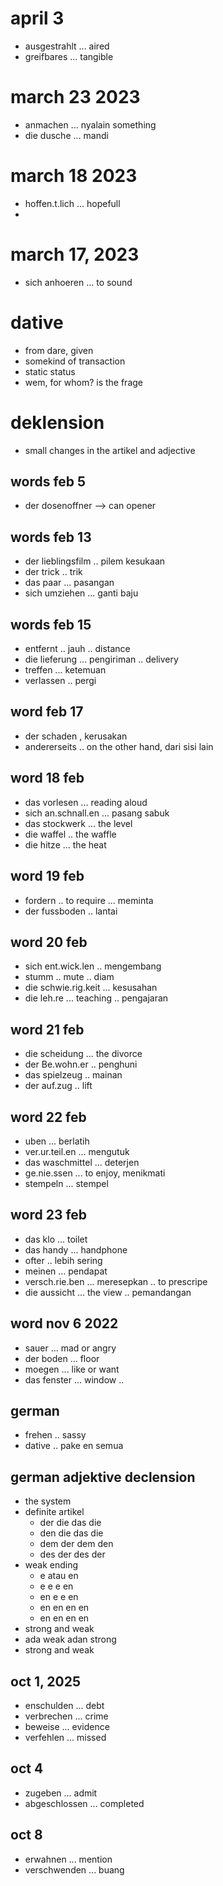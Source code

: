 # april 3
- ausgestrahlt ... aired
- greifbares ... tangible


# march 23 2023
- anmachen ... nyalain something
- die dusche ... mandi


# march 18 2023
- hoffen.t.lich ... hopefull
- 

# march 17, 2023
- sich anhoeren ... to sound


# dative
- from dare, given
- somekind of transaction
- static status
- wem, for whom? is the frage


# deklension
- small changes in the artikel and adjective

## words feb 5
- der dosenoffner --> can opener

## words feb 13
- der lieblingsfilm .. pilem kesukaan
-  der trick .. trik
- das paar ... pasangan
- sich umziehen ... ganti baju

## words feb 15
- entfernt .. jauh .. distance
- die lieferung  ... pengiriman .. delivery
- treffen ... ketemuan
- verlassen .. pergi

## word feb 17
- der schaden , kerusakan
- andererseits .. on the other hand, dari sisi lain

## word 18 feb
- das vorlesen ... reading aloud
- sich an.schnall.en ... pasang sabuk
- das stockwerk ... the level
- die waffel .. the waffle
- die hitze ... the heat

## word 19 feb
- fordern .. to require ... meminta
- der fussboden .. lantai

## word 20 feb
- sich ent.wick.len .. mengembang
- stumm .. mute .. diam
- die schwie.rig.keit ... kesusahan
- die leh.re ... teaching .. pengajaran

##  word 21 feb
- die scheidung ... the divorce
- der Be.wohn.er .. penghuni
- das spielzeug .. mainan
- der auf.zug .. lift

## word 22 feb
- uben ... berlatih
- ver.ur.teil.en ... mengutuk
- das waschmittel ... deterjen
- ge.nie.ssen ... to enjoy, menikmati
- stempeln ... stempel

## word 23 feb
- das klo ... toilet
- das handy ... handphone
- ofter .. lebih sering
- meinen ... pendapat
- versch.rie.ben ... meresepkan .. to prescripe
- die aussicht ... the view .. pemandangan


## word nov 6 2022
- sauer ... mad or angry
- der boden ... floor 
- moegen ... like or want
- das fenster ... window ..

## german
- frehen .. sassy
- dative .. pake en semua

## german adjektive declension
- the system
- definite artikel
    - der die das die
    - den die das die
    - dem der dem den
    - des der des der
- weak ending
    - e atau en
    - e e e en
    - en e e en
    - en en en en
    - en en en en
- strong and weak
- ada weak adan strong
- strong and weak

## oct 1, 2025
- enschulden ... debt
- verbrechen ... crime
- beweise ... evidence
- verfehlen ... missed

## oct 4
- zugeben ... admit
- abgeschlossen ... completed

## oct 8
- erwahnen ... mention
- verschwenden ... buang





